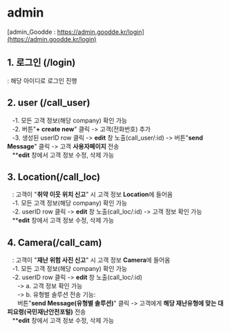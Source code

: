 # admin 
[admin_Goodde : https://admin.goodde.kr/login](https://admin.goodde.kr/login)

## 1. 로그인 (/login)<br/>
: 해당 아이디로 로그인 진행</span>
<br/>

## 2. user (/call_user)<br/>
&nbsp;&nbsp;&nbsp;-1. 모든 고객 정보(해당 company) 확인 가능<br/>
&nbsp;&nbsp;&nbsp;-2. 버튼"**+ create new**" 클릭 -> 고객(전화번호) 추가<br/>
&nbsp;&nbsp;&nbsp;-3. 생성된 userID row 클릭 -> **edit** 창 노출(call_user/:id) -> 버튼"**send Message**" 클릭 -> 고객 **사용자페이지** 전송<br/>
&nbsp;&nbsp;&nbsp;****edit** 창에서 고객 정보 수정, 삭제 가능<br/>

## 3. Location(/call_loc)<br/>
&nbsp;&nbsp;&nbsp;: 고객이 "**취약 이웃 위치 신고**" 시 고객 정보 **Location**에 들어옴<br/>
&nbsp;&nbsp;&nbsp;-1. 모든 고객 정보(해당 company) 확인 가능<br/>
&nbsp;&nbsp;&nbsp;-2. userID row 클릭 -> **edit** 창 노출(call_loc/:id) -> 고객 정보 확인 가능<br/>
&nbsp;&nbsp;&nbsp;****edit** 창에서 고객 정보 수정, 삭제 가능<br/>
      
## 4. Camera(/call_cam)<br>
&nbsp;&nbsp;&nbsp;: 고객이 "**재난 위험 사진 신고**" 시 고객 정보 **Camera**에 들어옴<br/>
&nbsp;&nbsp;&nbsp;-1. 모든 고객 정보(해당 company) 확인 가능<br/>
&nbsp;&nbsp;&nbsp;-2. userID row 클릭 -> **edit** 창 노출(call_loc/:id) <br/>
&nbsp;&nbsp;&nbsp;&nbsp;&nbsp;&nbsp;-> a. 고객 정보 확인 가능<br/>
&nbsp;&nbsp;&nbsp;&nbsp;&nbsp;&nbsp;-> b. 유형벌 솔루션 전송 기능:<br/>
&nbsp;&nbsp;&nbsp;&nbsp;&nbsp;&nbsp;버튼"**send Message(유형별 솔루션)**" 클릭 -> 고객에게 **해당 재난유형에 맞는 대피요령(국민재난안전포털)** 전송<br/>
&nbsp;&nbsp;&nbsp;****edit** 창에서 고객 정보 수정, 삭제 가능<br/>

